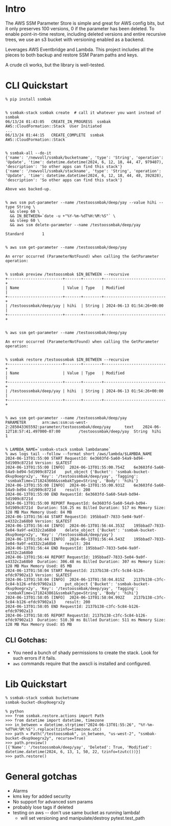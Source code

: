 # Intro

The AWS SSM Parameter Store is simple and great for AWS config bits,
but it only preserves 100 versions, 0 if the parameter has been
deleted. To enable point-in-time restore, including deleted versions
and entire recursive trees, we use an s3 bucket with versioning
enabled as a backend.

Leverages AWS Eventbridge and Lambda. This project includes all the
pieces to both backup and restore SSM Param paths and keys.

A crude cli works, but the library is well-tested.

# CLI Quickstart

```
% pip install ssmbak


% ssmbak-stack ssmbak create  # call it whatever you want instead of ssmbak
06/13/24 01:43:05   CREATE_IN_PROGRESS  ssmbak  AWS::CloudFormation::Stack  User Initiated
...
06/13/24 01:44:15   CREATE_COMPLETE  ssmbak  AWS::CloudFormation::Stack


% ssmbak-all --do-it
{'name': '/newvoll/ssmbak/bucketname', 'type': 'String', 'operation': 'Update', 'time': datetime.datetime(2024, 6, 12, 18, 44, 47, 979407), 'description': 'So other apps can find this stack'}
{'name': '/newvoll/ssmbak/stackname', 'type': 'String', 'operation': 'Update', 'time': datetime.datetime(2024, 6, 12, 18, 44, 48, 392828), 'description': 'So other apps can find this stack'}

Above was backed-up.


% aws ssm put-parameter --name /testoossmbak/deep/yay --value hihi --type String \
  && sleep 60 \
  && IN_BETWEEN=`date -u +"%Y-%m-%dT%H:%M:%S"` \
  && sleep 60 \
  && aws ssm delete-parameter --name /testoossmbak/deep/yay

Standard        1


% aws ssm get-parameter --name /testoossmbak/deep/yay

An error occurred (ParameterNotFound) when calling the GetParameter operation:


% ssmbak preview /testoossmbak $IN_BETWEEN --recursive
+------------------------+-------+--------+---------------------------+
| Name                   | Value | Type   | Modified                  |
+------------------------+-------+--------+---------------------------+
| /testoossmbak/deep/yay | hihi  | String | 2024-06-13 01:54:26+00:00 |
+------------------------+-------+--------+---------------------------+


% aws ssm get-parameter --name /testoossmbak/deep/yay

An error occurred (ParameterNotFound) when calling the GetParameter operation:


% ssmbak restore /testoossmbak $IN_BETWEEN --recursive
+------------------------+-------+--------+---------------------------+
| Name                   | Value | Type   | Modified                  |
+------------------------+-------+--------+---------------------------+
| /testoossmbak/deep/yay | hihi  | String | 2024-06-13 01:54:26+00:00 |
+------------------------+-------+--------+---------------------------+


% aws ssm get-parameter --name /testoossmbak/deep/yay
PARAMETER       arn:aws:ssm:us-west-2:285043365592:parameter/testoossmbak/deep/yay      text    2024-06-12T18:57:41.497000-07:00        /testoossmbak/deep/yay  String  hihi    1


% LAMBDA_NAME=`ssmbak-stack ssmbak lambdaname`
% aws logs tail --follow --format short /aws/lambda/$LAMBDA_NAME
2024-06-13T01:55:00 START RequestId: 6e3603fd-5a60-54a9-bd94-5d1909c8721d Version: $LATEST
2024-06-13T01:55:00 [INFO]	2024-06-13T01:55:00.754Z	6e3603fd-5a60-54a9-bd94-5d1909c8721d	put_object {'Bucket': 'ssmbak-bucket-dkvp9oegrx2y', 'Key': '/testoossmbak/deep/yay', 'Tagging': 'ssmbakTime=1718243666&ssmbakType=String', 'Body': 'hihi'}
2024-06-13T01:55:00 [INFO]	2024-06-13T01:55:00.931Z	6e3603fd-5a60-54a9-bd94-5d1909c8721d	result: 200
2024-06-13T01:55:00 END RequestId: 6e3603fd-5a60-54a9-bd94-5d1909c8721d
2024-06-13T01:55:00 REPORT RequestId: 6e3603fd-5a60-54a9-bd94-5d1909c8721d	Duration: 516.25 ms	Billed Duration: 517 ms	Memory Size: 128 MB	Max Memory Used: 84 MB
2024-06-13T01:56:44 START RequestId: 195bbad7-7833-5e04-9a9f-e4332c2a68b0 Version: $LATEST
2024-06-13T01:56:44 [INFO]	2024-06-13T01:56:44.353Z	195bbad7-7833-5e04-9a9f-e4332c2a68b0	delete_object {'Bucket': 'ssmbak-bucket-dkvp9oegrx2y', 'Key': '/testoossmbak/deep/yay'}
2024-06-13T01:56:44 [INFO]	2024-06-13T01:56:44.543Z	195bbad7-7833-5e04-9a9f-e4332c2a68b0	result: 204
2024-06-13T01:56:44 END RequestId: 195bbad7-7833-5e04-9a9f-e4332c2a68b0
2024-06-13T01:56:44 REPORT RequestId: 195bbad7-7833-5e04-9a9f-e4332c2a68b0	Duration: 306.48 ms	Billed Duration: 307 ms	Memory Size: 128 MB	Max Memory Used: 85 MB
2024-06-13T01:58:04 START RequestId: 2137b138-c3fc-5c84-b126-efdc97902a13 Version: $LATEST
2024-06-13T01:58:04 [INFO]	2024-06-13T01:58:04.815Z	2137b138-c3fc-5c84-b126-efdc97902a13	put_object {'Bucket': 'ssmbak-bucket-dkvp9oegrx2y', 'Key': '/testoossmbak/deep/yay', 'Tagging': 'ssmbakTime=1718243861&ssmbakType=String', 'Body': 'hihi'}
2024-06-13T01:58:05 [INFO]	2024-06-13T01:58:04.992Z	2137b138-c3fc-5c84-b126-efdc97902a13	result: 200
2024-06-13T01:58:05 END RequestId: 2137b138-c3fc-5c84-b126-efdc97902a13
2024-06-13T01:58:05 REPORT RequestId: 2137b138-c3fc-5c84-b126-efdc97902a13	Duration: 510.30 ms	Billed Duration: 511 ms	Memory Size: 128 MB	Max Memory Used: 85 MB

```

## CLI Gotchas:
* You need a bunch of shady permissions to create the stack. Look for such errors if it fails.
* `aws` commands require that the awscli is installed and configured.



# Lib Quickstart

```
% ssmbak-stack ssmbak bucketname
ssmbak-bucket-dkvp9oegrx2y

% python
>>> from ssmbak.restore.actions import Path
>>> from datetime import datetime, timezone
>>> in_between = datetime.strptime("2024-06-13T01:55:26", "%Y-%m-%dT%H:%M:%S").replace(tzinfo=timezone.utc)
>>> path = Path("/testoossmbak", in_between, "us-west-2", "ssmbak-bucket-dkvp9oegrx2y", recurse=True)
>>> path.preview()
[{'Name': '/testoossmbak/deep/yay', 'Deleted': True, 'Modified': datetime.datetime(2024, 6, 13, 1, 50, 22, tzinfo=tzutc())}]
>>> path.restore()
```

# General gotchas
* Alarms
* kms key for added security
* No support for advanced ssm params
* probably lose tags if deleted
* testing on aws -- don't use same bucket as running lambda!
  * will set versioning and manipulate/destroy pytest.test_path
